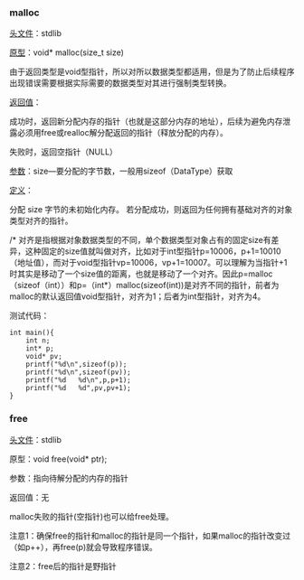 ### malloc

<u>头文件</u>：stdlib

<u>原型</u>：void* malloc(size_t size)

由于返回类型是void型指针，所以对所以数据类型都适用，但是为了防止后续程序出现错误需要根据实际需要的数据类型对其进行强制类型转换。

<u>返回值</u>：

成功时，返回新分配内存的指针（也就是这部分内存的地址），后续为避免内存泄露必须用free或realloc解分配返回的指针（释放分配的内存）。

失败时，返回空指针（NULL）

<u>参数</u>：size—要分配的字节数，一般用sizeof（DataType）获取

<u>定义</u>：

分配 size 字节的未初始化内存。
若分配成功，则返回为任何拥有基础对齐的对象类型对齐的指针。

/* 对齐是指根据对象数据类型的不同，单个数据类型对象占有的固定size有差异，这种固定的size值就叫做对齐，比如对于int型指针p=10006，p+1=10010（地址值），而对于void型指针vp=10006，vp+1=10007。可以理解为当指针+1时其实是移动了一个size值的距离，也就是移动了一个对齐。因此p=malloc（sizeof（int））和p=（int*）malloc(sizeof(int))是对齐不同的指针，前者为malloc的默认返回值void型指针，对齐为1；后者为int型指针，对齐为4。

测试代码：

```
int main(){
    int n;
    int* p;
    void* pv;
    printf("%d\n",sizeof(p));
    printf("%d\n",sizeof(pv));
    printf("%d   %d\n",p,p+1);
    printf("%d   %d",pv,pv+1);
}
```



### free

<u>头文件</u>：stdlib

原型：void free(void* ptr);

参数：指向待解分配的内存的指针

返回值：无

malloc失败的指针(空指针)也可以给free处理。



注意1：确保free的指针和malloc的指针是同一个指针，如果malloc的指针改变过（如p++），再free(p)就会导致程序错误。

注意2：free后的指针是野指针

